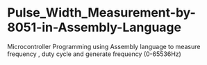 # Pulse_Width_Measurement-by-8051-in-Assembly-Language
Microcontroller Programming using Assembly language to measure frequency , duty cycle and generate frequency (0-65536Hz)
